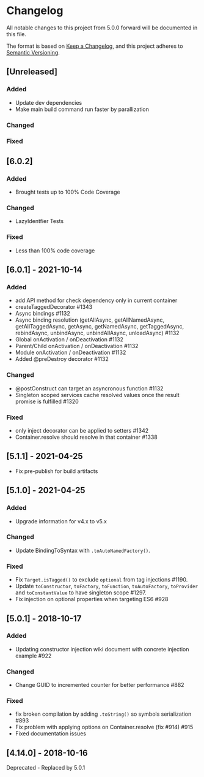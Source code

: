 # Changelog

All notable changes to this project from 5.0.0 forward will be documented in this file.

The format is based on [Keep a Changelog](https://keepachangelog.com/en/1.0.0/),
and this project adheres to [Semantic Versioning](https://semver.org/spec/v2.0.0.html).

## [Unreleased]

### Added

- Update dev dependencies
- Make main build command run faster by parallization

### Changed

### Fixed

## [6.0.2]

### Added

- Brought tests up to 100% Code Coverage

### Changed

- LazyIdentfier Tests

### Fixed

- Less than 100% code coverage

## [6.0.1] - 2021-10-14

### Added

- add API method for check dependency only in current container
- createTaggedDecorator #1343
- Async bindings #1132
- Async binding resolution (getAllAsync, getAllNamedAsync, getAllTaggedAsync, getAsync, getNamedAsync, getTaggedAsync, rebindAsync, unbindAsync, unbindAllAsync, unloadAsync) #1132
- Global onActivation / onDeactivation #1132
- Parent/Child onActivation / onDeactivation #1132
- Module onActivation / onDeactivation #1132
- Added @preDestroy decorator #1132

### Changed

- @postConstruct can target an asyncronous function #1132
- Singleton scoped services cache resolved values once the result promise is fulfilled #1320

### Fixed

- only inject decorator can be applied to setters #1342
- Container.resolve should resolve in that container #1338

## [5.1.1] - 2021-04-25

- Fix pre-publish for build artifacts

## [5.1.0] - 2021-04-25

### Added

- Upgrade information for v4.x to v5.x

### Changed

- Update BindingToSyntax with `.toAutoNamedFactory()`.

### Fixed

- Fix `Target.isTagged()` to exclude `optional` from tag injections #1190.
- Update `toConstructor`, `toFactory`, `toFunction`, `toAutoFactory`, `toProvider` and `toConstantValue` to have singleton scope #1297.
- Fix injection on optional properties when targeting ES6 #928

## [5.0.1] - 2018-10-17

### Added

- Updating constructor injection wiki document with concrete injection example #922

### Changed

- Change GUID to incremented counter for better performance #882

### Fixed

- fix broken compilation by adding `.toString()` so symbols serialization #893
- Fix problem with applying options on Container.resolve (fix #914) #915
- Fixed documentation issues

## [4.14.0] - 2018-10-16

Deprecated - Replaced by 5.0.1
